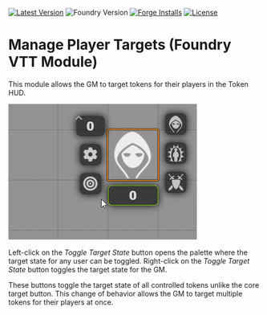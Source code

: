 [![Latest Version](https://img.shields.io/github/v/release/dev7355608/manage-player-targets?display_name=tag&sort=semver&label=Latest%20Version)](https://github.com/dev7355608/manage-player-targets/releases/latest)
![Foundry Version](https://img.shields.io/endpoint?url=https%3A%2F%2Ffoundryshields.com%2Fversion%3Fstyle%3Dflat%26url%3Dhttps%3A%2F%2Fgithub.com%2Fdev7355608%2Fmanage-player-targets%2Freleases%2Flatest%2Fdownload%2Fmodule.json)
[![Forge Installs](https://img.shields.io/badge/dynamic/json?label=Forge%20Installs&query=package.installs&suffix=%25&url=https%3A%2F%2Fforge-vtt.com%2Fapi%2Fbazaar%2Fpackage%2Fmanage-player-targets&colorB=blueviolet)](https://forge-vtt.com/bazaar#package=manage-player-targets)
[![License](https://img.shields.io/github/license/dev7355608/manage-player-targets?label=License)](LICENSE)

# Manage Player Targets (Foundry VTT Module)

This module allows the GM to target tokens for their players in the Token HUD.

![demo](demo.gif)

Left-click on the *Toggle Target State* button opens the palette where the target state for any user can be toggled. Right-click on the *Toggle Target State* button toggles the target state for the GM.

These buttons toggle the target state of all controlled tokens unlike the core target button. This change of behavior allows the GM to target multiple tokens for their players at once.
